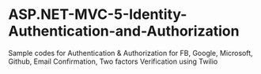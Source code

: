 # ASP.NET-MVC-5-Identity-Authentication-and-Authorization
Sample codes for Authentication &amp; Authorization for FB, Google, Microsoft, Github, Email Confirmation, Two factors Verification using Twilio
